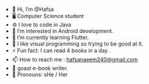 - 👋 Hi, I’m @Hafsa
- 🖥️ Computer Science student
- ⚙️ I love to code in Java
- 👀 I’m interested in Android development.
- 💯 I’m currently learning Flutter.
- 🤞 I like visual programming so trying to be good at it.
- ⚡ Fun fact: I can read 4 books in a day .
- 📫 How to reach me : hafsanaeem240@gmail.com
- 📝 goast e-book writer.
- 🤔 Pronouns: sHe / Her

<!---
Hafsaayy/Hafsaayy is a ✨ special ✨ repository because its `README.md` (this file) appears on your GitHub profile.
You can click the Preview link to take a look at your changes.
--->
